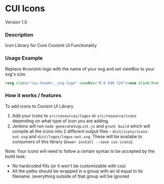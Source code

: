 # CUI Icons
Version 1.0


### Description
Icon Library for Core Covisint UI Functionality

### Usage Example
Replace #covisint-logo with the name of your svg and set viewBox to your svg's size.

```html
<svg class="cui-header__svg-logo" viewBox="0 0 640 124"><use xlink:href="bower_components/cui-icons/dist/logos/logos-out.svg#covisint-logo"></use></svg>
```

### How it works / features

To add icons to Covisnt UI Library

1. Add your icons to `src/resources/logos` or `src/resource/icons` depending on what type of icon you are adding.
2. Jenkins will run `node generateSvgList.js` and `grunt build` which will compile all the icons into 2 different output files - `dist/icons/icons-out.svg` and `dist/logos/logos-out.svg`. These will be availabe to consumers of this library (`bower install --save cui-icons`).

Note: Your icons will need to follow a certain syntax to be accepted by the build task:
* No hardcoded fills (or it won't be customizable with css)
* All the paths should be wrapped in a group with an id equal to its filename. (everything outside of that group will be ignored



